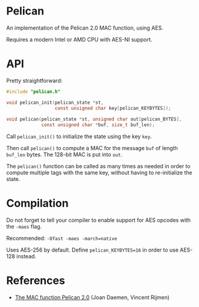 Pelican
=======

An implementation of the Pelican 2.0 MAC function, using AES.

Requires a modern Intel or AMD CPU with AES-NI support.

API
===

Pretty straightforward:

```c
#include "pelican.h"

void pelican_init(pelican_state *st,
                  const unsigned char key[pelican_KEYBYTES]);
                  
void pelican(pelican_state *st, unsigned char out[pelican_BYTES],
             const unsigned char *buf, size_t buf_len);
```

Call `pelican_init()` to initialize the state using the key `key`.

Then call `pelican()` to compute a MAC for the message `buf` of length
`buf_len` bytes. The 128-bit MAC is put into `out`.

The `pelican()` function can be called as many times as needed in
order to compute multiple tags with the same key, without having to
re-initialize the state.

Compilation
===========

Do not forget to tell your compiler to enable support for AES opcodes
with the `-maes` flag.

Recommended: `-Ofast -maes -march=native`

Uses AES-256 by default. Define `pelican_KEYBYTES=16` in order to use
AES-128 instead.

References
==========

* [The MAC function Pelican 2.0](https://eprint.iacr.org/2005/088.pdf)
(Joan Daemen, Vincent Rijmen)
